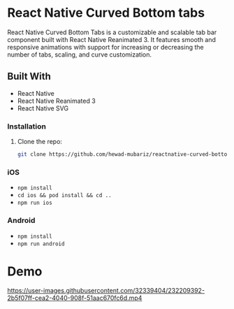 # React Native Curved Bottom tabs

React Native Curved Bottom Tabs is a customizable and scalable tab bar component built with React Native Reanimated 3. 
It features smooth and responsive animations with support for increasing or decreasing the number of tabs, 
scaling, and curve customization.


## Built With

- React Native
- React Native Reanimated 3
- React Native SVG


### Installation

1. Clone the repo:
   ```sh
   git clone https://github.com/hewad-mubariz/reactnative-curved-bottomtabs.git

### iOS
- ```npm install```
- ```cd ios && pod install && cd ..```
- ```npm run ios ```
### Android 
- ```npm install ```
- ```npm run android```
# Demo
https://user-images.githubusercontent.com/32339404/232209392-2b5f07ff-cea2-4040-908f-51aac670fc6d.mp4
